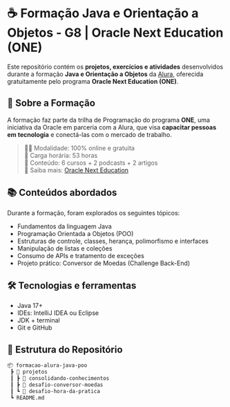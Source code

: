 # ☕ Formação Java e Orientação a Objetos - G8 | Oracle Next Education (ONE)

Este repositório contém os **projetos, exercícios e atividades** desenvolvidos durante a formação **Java e Orientação a Objetos** da [Alura](https://www.alura.com.br/), oferecida gratuitamente pelo programa **Oracle Next Education (ONE)**.

## 🎯 Sobre a Formação

A formação faz parte da trilha de Programação do programa **ONE**, uma iniciativa da Oracle em parceria com a Alura, que visa **capacitar pessoas em tecnologia** e conectá-las com o mercado de trabalho.

> 👨‍🎓 Modalidade: 100% online e gratuita  
> 🧭 Carga horária: 53 horas  
> 🧱 Conteúdo: 6 cursos + 2 podcasts + 2 artigos  
> 🔗 Saiba mais: [Oracle Next Education](https://www.oracle.com/br/education/oracle-next-education/)

## 📚 Conteúdos abordados

Durante a formação, foram explorados os seguintes tópicos:

- Fundamentos da linguagem Java
- Programação Orientada a Objetos (POO)
- Estruturas de controle, classes, herança, polimorfismo e interfaces
- Manipulação de listas e coleções
- Consumo de APIs e tratamento de exceções
- Projeto prático: Conversor de Moedas (Challenge Back-End)

## 🛠️ Tecnologias e ferramentas

- Java 17+
- IDEs: IntelliJ IDEA ou Eclipse
- JDK + terminal
- Git e GitHub

## 📁 Estrutura do Repositório

```bash
📦 formacao-alura-java-poo
 ┣ 📂 projetos
 ┃ ┣ 📂 consolidando-conhecimentos
 ┃ ┣ 📂 desafio-conversor-moedas
 ┃ ┗ 📂 desafio-hora-da-pratica
 ┗ README.md
